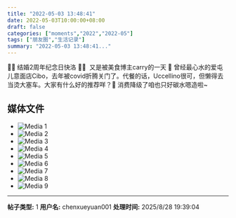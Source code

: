 ```yaml
---
title: "2022-05-03 13:48:41"
date: 2022-05-03T10:00:00+08:00
draft: false
categories: ["moments","2022","2022-05"]
tags: ["朋友圈","生活记录"]
summary: "2022-05-03 13:48:41..."
---
```


🤵🏻 结婚2周年纪念日快洛 👰🏻
​
又是被美食博主carry的一天 🤤
曾经​最心水的爱屯儿意面店Cibo，去年被covid折腾关门了。代餐的话，Uccellino很可，但懒得去当烫大塞车。大家有什么好的推荐咩？🤭 消费降级了咱也只好碳水嗯造啦~

## 媒体文件

- ![Media 1](/Moments/photos/2022-05-03/202205031348410.jpg)
- ![Media 2](/Moments/photos/2022-05-03/202205031348411.jpg)
- ![Media 3](/Moments/photos/2022-05-03/202205031348412.jpg)
- ![Media 4](/Moments/photos/2022-05-03/202205031348413.jpg)
- ![Media 5](/Moments/photos/2022-05-03/202205031348414.jpg)
- ![Media 6](/Moments/photos/2022-05-03/202205031348415.jpg)
- ![Media 7](/Moments/photos/2022-05-03/202205031348416.jpg)
- ![Media 8](/Moments/photos/2022-05-03/202205031348417.jpg)
- ![Media 9](/Moments/photos/2022-05-03/202205031348418.jpg)

---

**帖子类型:** 1
**用户名:** chenxueyuan001
**处理时间:** 2025/8/28 19:39:04